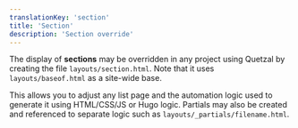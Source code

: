 ```yaml
---
translationKey: 'section'
title: 'Section'
description: 'Section override'
---
```


The display of **sections** may be overridden in any project using Quetzal by creating the file `layouts/section.html`. Note that it uses `layouts/baseof.html` as a site-wide base.

This allows you to adjust any list page and the automation logic used to generate it using HTML/CSS/JS or Hugo logic. Partials may also be created and referenced to separate logic such as `layouts/_partials/filename.html`.